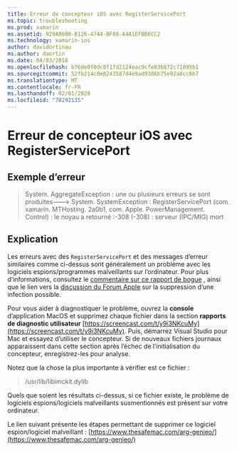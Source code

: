```yaml
---
title: Erreur de concepteur iOS avec RegisterServicePort
ms.topic: troubleshooting
ms.prod: xamarin
ms.assetid: 929A0080-B126-4744-BF88-A4A1EFBB6CC2
ms.technology: xamarin-ios
author: davidortinau
ms.author: daortin
ms.date: 04/03/2018
ms.openlocfilehash: b76de0f0dc8f1fd2124eac9cfe03b872c71095b1
ms.sourcegitcommit: 52fb214c0e0243587d4e9ad9306b75e92a8cc8b7
ms.translationtype: MT
ms.contentlocale: fr-FR
ms.lasthandoff: 02/01/2020
ms.locfileid: "78292135"
---
```

# <a name="ios-designer-error-with-registerserviceport"></a>Erreur de concepteur iOS avec RegisterServicePort

## <a name="sample-error"></a>Exemple d’erreur
> System. AggregateException : une ou plusieurs erreurs se sont produites---> System. SystemException : RegisterServicePort (com. xamarin. MTHosting. 2a0b1, com. Apple. PowerManagement. Control) : le noyau a retourné :-308 (-308) : serveur (IPC/MIG) mort

## <a name="explanation"></a>Explication
Les erreurs avec des `RegisterServicePort` et des messages d’erreur similaires comme ci-dessus sont généralement un problème avec les logiciels espions/programmes malveillants sur l’ordinateur. Pour plus d’informations, consultez le [commentaire sur ce rapport de bogue](https://bugzilla.xamarin.com/show_bug.cgi?id=21907#c4) , ainsi que le lien vers la [discussion du Forum Apple](https://discussions.apple.com/thread/5596008) sur la suppression d’une infection possible. 

Pour vous aider à diagnostiquer le problème, ouvrez la **console** d’application MacOS et supprimez chaque fichier dans la section **rapports de diagnostic utilisateur** [https://screencast.com/t/y9i3NKcuMy](https://screencast.com/t/y9i3NKcuMy). Puis, démarrez Visual Studio pour Mac et essayez d’utiliser le concepteur. Si de nouveaux fichiers journaux apparaissent dans cette section après l’échec de l’initialisation du concepteur, enregistrez-les pour analyse.  

Notez que la chose la plus importante à vérifier est ce fichier : 
> /usr/lib/libimckit.dylib

Quels que soient les résultats ci-dessus, si ce fichier existe, le problème de logiciels espions/logiciels malveillants susmentionnés est présent sur votre ordinateur.  

Le lien suivant présente les étapes permettant de supprimer ce logiciel espion/logiciel malveillant : [https://www.thesafemac.com/arg-genieo/](https://www.thesafemac.com/arg-genieo/)  
